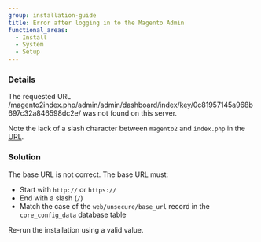 ```yaml
---
group: installation-guide
title: Error after logging in to the Magento Admin
functional_areas:
  - Install
  - System
  - Setup
---
```


### Details

  The requested URL /magento2index.php/admin/admin/dashboard/index/key/0c81957145a968b697c32a846598dc2e/ was not found on this server.

Note the lack of a slash character between `magento2` and `index.php` in the [URL](https://glossary.magento.com/url).

### Solution

The base URL is not correct. The base URL must:

*  Start with `http://` or `https://`
*  End with a slash (`/`)
*  Match the case of the `web/unsecure/base_url` record in the `core_config_data` database table

Re-run the installation using a valid value.